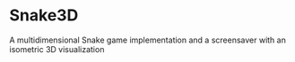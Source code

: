 # Snake3D
A multidimensional Snake game implementation and a screensaver with an isometric 3D visualization
